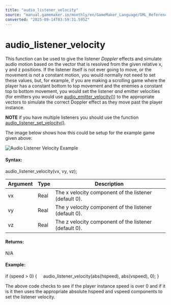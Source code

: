 ```yaml
---
title: "audio_listener_velocity"
source: "manual.gamemaker.io/monthly/en/GameMaker_Language/GML_Reference/Asset_Management/Audio/Audio_Listeners/audio_listener_velocity.htm"
converted: "2025-09-14T03:59:31.595Z"
---
```


# audio\_listener\_velocity

This function can be used to give the listener _Doppler_ effects and simulate audio motion based on the vector that is resolved from the given relative x, y and z positions. If the listener itself is not ever going to move, or the movement is not a constant motion, you would normally not need to set these values, but, for example, if you are making a scrolling game where the player has a constant bottom to top movement and the enemies a constant top to bottom movement, you would set the listener _and_ emitter velocities (for emitters you would use [audio\_emitter\_velocity()](../Audio_Emitters/audio_emitter_velocity.md)) to the appropriate vectors to simulate the correct Doppler effect as they move past the player instance.

**NOTE** if you have multiple listeners you should use the function [audio\_listener\_set\_velocity()](audio_listener_set_velocity.md).

The image below shows how this could be setup for the example game given above:

![Audio Listener Velocity Example](../../../../../assets/Images/Scripting_Reference/GML/Reference/Audio/Audio_Listener_Velocity.png)

#### Syntax:

audio\_listener\_velocity(vx, vy, vz);

| Argument | Type | Description |
| --- | --- | --- |
| vx | Real | The x velocity component of the listener (default 0). |
| vy | Real | The y velocity component of the listener (default 0). |
| vz | Real | The z velocity component of the listener (default 0). |

#### Returns:

N/A

#### Example:

if (speed > 0)
{
    audio\_listener\_velocity(abs(hspeed), abs(vspeed), 0);
}

The above code checks to see if the player instance speed is over 0 and if it is it then uses the appropriate absolute hspeed and vspeed components to set the listener velocity.